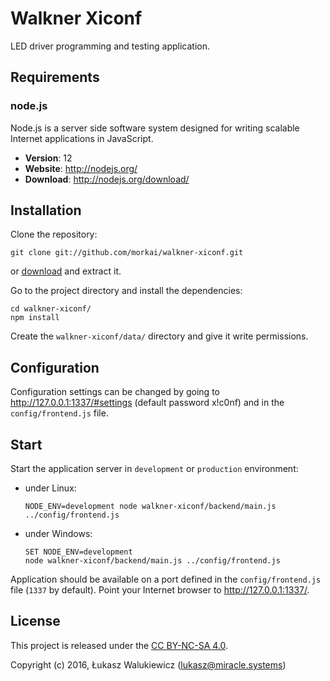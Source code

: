 # Walkner Xiconf

LED driver programming and testing application.

## Requirements

### node.js

Node.js is a server side software system designed for writing scalable
Internet applications in JavaScript.

  * __Version__: 12
  * __Website__: http://nodejs.org/
  * __Download__: http://nodejs.org/download/

## Installation

Clone the repository:

```
git clone git://github.com/morkai/walkner-xiconf.git
```

or [download](https://github.com/morkai/walkner-xiconf/zipball/master)
and extract it.

Go to the project directory and install the dependencies:

```
cd walkner-xiconf/
npm install
```

Create the `walkner-xiconf/data/` directory and give it write permissions.

## Configuration

Configuration settings can be changed by going to http://127.0.0.1:1337/#settings
(default password x!c0nf) and in the `config/frontend.js` file.

## Start

Start the application server in `development` or `production` environment:

  * under Linux:

    ```
    NODE_ENV=development node walkner-xiconf/backend/main.js ../config/frontend.js
    ```

  * under Windows:

    ```
    SET NODE_ENV=development
    node walkner-xiconf/backend/main.js ../config/frontend.js
    ```

Application should be available on a port defined in the `config/frontend.js` file
(`1337` by default). Point your Internet browser to http://127.0.0.1:1337/.

## License

This project is released under the [CC BY-NC-SA 4.0](https://raw.github.com/morkai/walkner-xiconf/master/license.md).

Copyright (c) 2016, Łukasz Walukiewicz (lukasz@miracle.systems)
